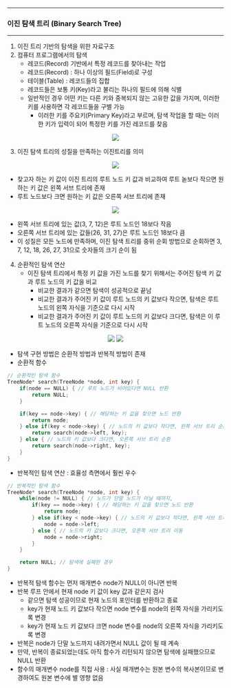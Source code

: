 -----
### 이진 탐색 트리 (Binary Search Tree)
-----
1. 이진 트리 기반의 탐색을 위한 자료구조
2. 컴퓨터 프로그램에서의 탐색
   - 레코드(Record) 기반에서 특정 레코드를 찾아내는 작업
   - 레코드(Record) : 하나 이상의 필드(Field)로 구성
   - 테이블(Table) : 레코드들의 집합
   - 레코드들은 보통 키(Key)라고 불리는 하나의 필드에 의해 식별
   - 일반적인 경우 어떤 키는 다른 키와 중복되지 않는 고유한 값을 가지며, 이러한 키를 사용하면 각 레코드들을 구별 가능
     + 이러한 키를 주요키(Primary Key)라고 부르며, 탐색 작업을 할 때는 이러한 키가 입력이 되어 특정한 키를 가진 레코드를 찾음
<div align="center">
<img src="https://github.com/user-attachments/assets/d2416db0-d9f1-4d84-aee2-f7e9e1eb164b">
</div>

3. 이진 탐색 트리의 성질을 만족하는 이진트리를 의미
<div align="center">
<img src="https://github.com/user-attachments/assets/92c58996-4356-4b82-a9d6-aecbc63341e0">
</div>

  - 찾고자 하는 키 값이 이진 트리의 루트 노드 키 값과 비교하여 루트 녿보다 작으면 원하는 키 값은 왼쪽 서브 트리에 존재
  - 루트 노드보다 크면 원하는 키 값은 오른쪽 서브 트리에 존재

<div align="center">
<img src="https://github.com/user-attachments/assets/18cc79f7-1c65-419c-b6fd-8136b6a8ee74">
</div>

   - 왼쪽 서브 트리에 있는 값(3, 7, 12)은 루트 노드인 18보다 작음
   - 오른쪽 서브 트리에 있는 값들(26, 31, 27)은 루트 노드인 18보다 큼
   - 이 성질은 모든 노드에 만족하며, 이진 탐색 트리를 중위 순회 방법으로 순회하면 3, 7, 12, 18, 26, 27, 31으로 숫자들의 크기 순이 됨

4. 순환적인 탐색 연산
   - 이진 탐색 트리에서 특정 키 값을 가진 노드를 찾기 위해서는 주어진 탐색 키 값과 루트 노드의 키 값을 비교
     + 비교한 결과가 같으면 탐색이 성공적으로 끝남
     + 비교한 결과가 주어진 키 값이 루트 노드의 키 값보다 작으면, 탐색은 루트 노드의 왼쪽 자식을 기준으로 다시 시작
     + 비교한 결과가 주어진 키 값이 루트 노드의 키 값보다 크다면, 탐색은 이 루트 노드의 오른쪽 자식을 기준으로 다시 시작

<div align="center">
<img src="https://github.com/user-attachments/assets/fe99ddc3-dc3e-431a-9931-316c631754db">
<img src="https://github.com/user-attachments/assets/9a903db2-5363-4fe5-8968-f987603096f9">
</div>

   - 탐색 구현 방법은 순환적 방법과 반복적 방법이 존재
   - 순환적 함수
```c
// 순환적인 탐색 함수
TreeNode* search(TreeNode *node, int key) {
    if(node == NULL) { // 루트 노드가 비어있다면 NULL 반환
        return NULL;
    }

    if(key == node->key) { // 해당하는 키 값을 찾으면 노드 반환
        return node;
    } else if(key < node->key) { // 노드의 키 값보다 작다면, 왼쪽 서브 트리 순환
        return search(node->left, key);
    } else { // 노드의 키 값보다 크다면, 오른쪽 서브 트리 순환
        return search(node->right, key);
    }
}
```

   - 반복적인 탐색 연산 : 효율성 측면에서 훨씬 우수
```c
// 반복적인 탐색 함수
TreeNode* search(TreeNode *node, int key) {
    while(node != NULL) { // 노드가 단말 노드가 아닐 때까지,
        if(key == node->key) { // 해당하는 키 값을 찾으면 노드 반환
            return node;
        } else if(key < node->key) { // 노드의 키 값보다 작다면, 왼쪽 서브 트리로 이동
            node = node->left;
        } else { // 노드의 키 값보다 크다면, 오른쪽 서브 트리 이동
            node = node->right;
        }
    }

    return NULL; // 탐색에 실패한 경우
}
```
   - 반복적 탐색 함수는 먼저 매개변수 node가 NULL이 아니면 반복
   - 반복 루프 안에서 현재 node 키 값이 key 값과 같은지 검사
     + 같으면 탐색 성공이므로 현재 노드의 포인터를 반환하고 종료
     + key가 현재 노드 키 값보다 작으면 node 변수를 node의 왼쪽 자식을 가리키도록 변경
     + key가 현재 노드 키 값보다 크면 node 변수를 node의 오른쪽 자식을 가리키도록 변경
   - 반복은 node가 단말 노드까지 내려가면서 NULL 값이 될 때 계속
   - 만약, 반복이 종료되었는데도 아직 함수가 리턴되지 않으면 탐색에 실패했으므로 NULL 반환
   - 함수의 매개변수 node를 직접 사용 : 사실 매개변수는 원본 변수의 복사본이므로 변경하여도 원본 변수에 별 영향 없음
